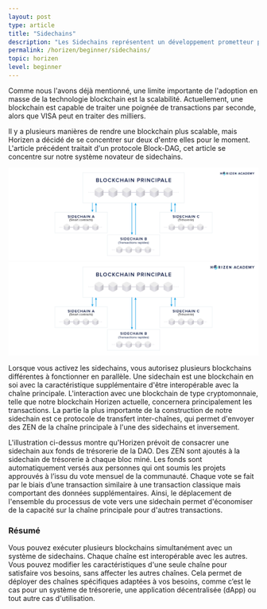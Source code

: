```yaml
---
layout: post
type: article
title: "Sidechains"
description: "Les Sidechains représentent un développement prometteur pour les blockchains. Nous parlerons ici de comment nous comptons les implémenter."
permalink: /horizen/beginner/sidechains/
topic: horizen
level: beginner
---
```


Comme nous l'avons déjà mentionné, une limite importante de l'adoption en masse de la technologie blockchain est la scalabilité. Actuellement, une blockchain est capable de traiter une poignée de transactions par seconde, alors que VISA peut en traiter des milliers.

Il y a plusieurs manières de rendre une blockchain plus scalable, mais Horizen a décidé de se concentrer sur deux d'entre elles pour le moment. L'article précédent traitait d'un protocole Block-DAG, cet article se concentre sur notre système novateur de sidechains.

![Sidechains in FR](/assets/post_files/horizen/beginner/sidechains/FR_sidechains_D.jpg)
![Sidechains in FR](/assets/post_files/horizen/beginner/sidechains/FR_sidechains_M.jpg)

Lorsque vous activez les sidechains, vous autorisez plusieurs blockchains différentes à fonctionner en parallèle. Une sidechain est une blockchain en soi avec la caractéristique supplémentaire d'être interopérable avec la chaîne principale. L'interaction avec une blockchain de type cryptomonnaie, telle que notre blockchain Horizen actuelle, concernera principalement les transactions. La partie la plus importante de la construction de notre sidechain est ce protocole de transfert inter-chaînes, qui permet d'envoyer des ZEN de la chaîne principale à l'une des sidechains et inversement.

L'illustration ci-dessus montre qu'Horizen prévoit de consacrer une sidechain aux fonds de trésorerie de la DAO. Des ZEN sont ajoutés à la sidechain de trésorerie à chaque bloc miné. Les fonds sont automatiquement versés aux personnes qui ont soumis les projets approuvés à l’issu du vote mensuel de la communauté. Chaque vote se fait par le biais d’une transaction similaire à une transaction classique mais comportant des données supplémentaires. Ainsi, le déplacement de l'ensemble du processus de vote vers une sidechain permet d'économiser de la capacité sur la chaîne principale pour d'autres transactions.

### Résumé

Vous pouvez exécuter plusieurs blockchains simultanément avec un système de sidechains. Chaque chaîne est interopérable avec les autres. Vous pouvez modifier les caractéristiques d'une seule chaîne pour satisfaire vos besoins, sans affecter les autres chaînes. Cela permet de déployer des chaînes spécifiques adaptées à vos besoins, comme c’est le cas pour un système de trésorerie, une application décentralisée (dApp) ou tout autre cas d'utilisation.
